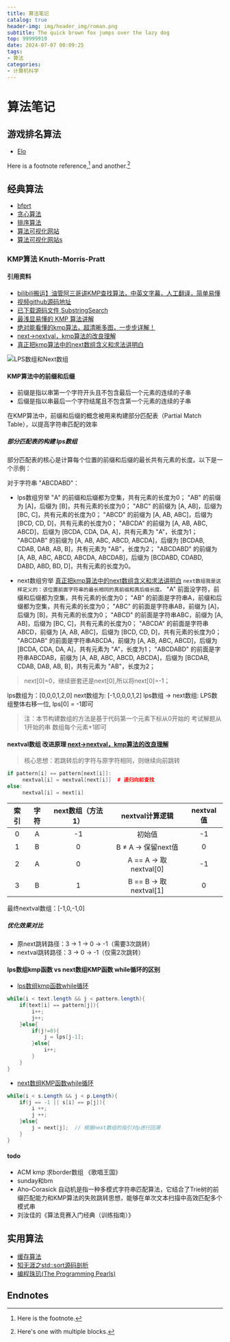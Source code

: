 ```yaml
---
title: 算法笔记
catalog: true
header-img: img/header_img/roman.png
subtitle: The quick brown fox jumps over the lazy dog
top: 99999919
date: 2024-07-07 00:09:25
tags:
- 算法
categories: 
- 计算机科学
---
```


# 算法笔记

## 游戏排名算法

- [Elo][]

Here is a footnote reference,[^1] and another.[^longnote]

## 经典算法

- [bfprt][]
- [贪心算法][]
- [排序算法][]
- [算法可视化网站](https://visualgo.net/zh)
- [算法可视化网站s](https://xie.infoq.cn/article/a6612973e6e6a80134f166eba)
### KMP算法 Knuth-Morris-Pratt

#### 引用资料

- [bilibili搬运】油管阿三哥讲KMP查找算法，中英文字幕，人工翻译，简单易懂](https://www.bilibili.com/video/BV18k4y1m7Ar/?spm_id_from=333.337.search-card.all.click&vd_source=b48342a630f5cc1a5c86649a37c0db89)
- [视频github源码地址](https://github.com/mission-peace/interview/blob/master/src/com/interview/string/SubstringSearch.java) 
- [已下载源码文件 SubstringSearch](算法笔记/SubstringSearch.java)
- [最浅显易懂的 KMP 算法讲解](https://www.bilibili.com/video/BV1AY4y157yL/?share_source=copy_web&vd_source=8481a329c330537a5873f8525ac82207)
- [绝对能看懂的kmp算法，超清晰多图，一步步详解！](https://www.cnblogs.com/fswly/p/17959786)
- [next->nextval，kmp算法的改良理解]
- [真正把kmp算法中的next数组含义和求法讲明白]

![LPS数组和Next数组](算法笔记/LPS数组和Next数组.png)

#### KMP算法中的前缀和后缀

- 前缀是指以串第一个字符开头且不包含最后一个元素的连续的子串
- 后缀是指以串最后一个字符结尾且不包含第一个元素的连续的子串

在KMP算法中，前缀和后缀的概念被用来构建部分匹配表（Partial Match Table），以提高字符串匹配的效率

##### 部分匹配表的构建 lps数组

部分匹配表的核心是计算每个位置的前缀和后缀的最长共有元素的长度。以下是一个示例：

对于字符串 "ABCDABD"： 
- lps数组穷举
"A" 的前缀和后缀都为空集，共有元素的长度为0； 
"AB" 的前缀为 [A]，后缀为 [B]，共有元素的长度为0； 
"ABC" 的前缀为 [A, AB]，后缀为 [BC, C]，共有元素的长度为0； 
"ABCD" 的前缀为 [A, AB, ABC]，后缀为 [BCD, CD, D]，共有元素的长度为0； 
"ABCDA" 的前缀为 [A, AB, ABC, ABCD]，后缀为 [BCDA, CDA, DA, A]，共有元素为 "A"，长度为1； 
"ABCDAB" 的前缀为 [A, AB, ABC, ABCD, ABCDA]，后缀为 [BCDAB, CDAB, DAB, AB, B]，共有元素为 "AB"，长度为2； 
"ABCDABD" 的前缀为 [A, AB, ABC, ABCD, ABCDA, ABCDAB]，后缀为 [BCDABD, CDABD, DABD, ABD, BD, D]，共有元素的长度为0。

- next数组穷举 [真正把kmp算法中的next数组含义和求法讲明白]
`next数组我是这样定义的：该位置前面字符串的最长相同的真前缀和真后缀长度。`
"A" 前面没字符，前缀和后缀都为空集，共有元素的长度为0； 
"AB" 的前面是字符串A，前缀和后缀都为空集，共有元素的长度为0； 
"ABC" 的前面是字符串AB，前缀为 [A]，后缀为 [B]，共有元素的长度为0； 
"ABCD" 的前面是字符串ABC，前缀为 [A, AB]，后缀为 [BC, C]，共有元素的长度为0； 
"ABCDA" 的前面是字符串ABCD，前缀为 [A, AB, ABC]，后缀为 [BCD, CD, D]，共有元素的长度为0； 
"ABCDAB" 的前面是字符串ABCDA，前缀为 [A, AB, ABC, ABCD]，后缀为 [BCDA, CDA, DA, A]，共有元素为 "A"，长度为1； 
"ABCDABD" 的前面是字符串ABCDAB，前缀为 [A, AB, ABC, ABCD, ABCDA]，后缀为 [BCDAB, CDAB, DAB, AB, B]，共有元素为 "AB"，长度为2；

> next[0]=0，继续嵌套还是next[0],所以将next[0]=-1；

lps数组为：[0,0,0,1,2,0]
next数组为: [-1,0,0,0,1,2]
lps数组 -> next数组: LPS数组整体右移一位, lps[0] = -1即可

> 注：本节构建数组的方法是基于代码第一个元素下标从0开始的 考试解题从1开始的串 数组每个元素+1即可

#### nextval数组 改进原理 [next->nextval，kmp算法的改良理解]

> 核心思想：若跳转后的字符与原字符相同，则继续向前跳转

```c++
if pattern[i] == pattern[next[i]]:
     nextval[i] = nextval[next[i]]  # 递归向前查找 
else:
     nextval[i] = next[i]
```

| 索引 |	字符 | 	next数组（方法1）|	nextval计算逻辑 |	nextval值 |
| :---: | :---: | :---: | :---: | :---: |
| 0 | A | -1 | 初始值 | -1 | 
| 1 | B | 0 | B ≠ A → 保留next值 | 0 |
| 2 | A | 0 | A == A → 取nextval[0] | -1 |
| 3 | B | 1 | B == B → 取nextval[1] | 0 |

最终nextval数组：[-1,0,-1,0]

##### 优化效果对比
- 原next跳转路径：3 → 1 → 0 → -1（需要3次跳转）
- nextval跳转路径：3 → 0 → -1（仅需2次跳转）

#### lps数组kmp函数 vs next数组KMP函数 while循环的区别
- [lps数组kmp函数while循环](算法笔记/SubstringSearch.java)
```java
while(i < text.length && j < pattern.length){
    if(text[i] == pattern[j]){
        i++;
        j++;
    }else{
        if(j!=0){
            j = lps[j-1];
        }else{
            i++;
        }
    }
}
```
- [next数组KMP函数while循环](算法笔记/KMP.cs)
```cs
while(i < s.Length && j < p.Length){
    if(j == -1 || s[i] == p[j]){
        i ++;
        j ++;
    }else{
        j = next[j];  // 根据next数组的指引对p进行回溯
    }
}
```

#### todo
- ACM kmp 求border数组 《歌唱王国》
- sunday和bm
- Aho–Corasick 自动机是指一种多模式字符串匹配算法，它结合了Trie树的前缀匹配能力和KMP算法的失败跳转思想，能够在单次文本扫描中高效匹配多个模式串
- 刘汝佳的《算法竞赛入门经典（训练指南）》

## 实用算法
- [缓存算法][]
- [知无涯之std::sort源码剖析](https://feihu.me/blog/2014/sgi-std-sort/)
- [编程珠玑(The Programming Pearls)](https://dirtysalt.github.io/html/programming-pearls.html)

## Endnotes

[^1]: Here is the footnote.
[^longnote]: Here's one with multiple blocks.

[Elo]: <https://itindex.net/detail/61665-%E6%B8%B8%E6%88%8F%E6%8E%92%E5%90%8D-%E7%AE%97%E6%B3%95-elo> "游戏排名算法：Elo、Glicko、TrueSkill"
[bfprt]: <https://itindex.net/detail/9511-bfprt-%E7%AE%97%E6%B3%95>
[缓存算法]: <https://itindex.net/detail/7746-%E7%BC%93%E5%AD%98-%E7%AE%97%E6%B3%95>
[贪心算法]: <https://itindex.net/detail/11732-%E8%B4%AA%E5%BF%83%E7%AE%97%E6%B3%95>
[排序算法]: <https://itindex.net/detail/46419-%E6%8E%92%E5%BA%8F%E7%AE%97%E6%B3%95>
[next->nextval，kmp算法的改良理解]: <https://zhuanlan.zhihu.com/p/28815377037>
[真正把kmp算法中的next数组含义和求法讲明白]: <https://www.cnblogs.com/aninock/p/13796006.html>
